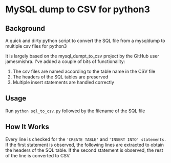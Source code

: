 # MySQL dump to CSV for python3
## Background
A quick and dirty python script to convert the SQL file from a mysqldump to multiple csv files for python3

It is largely based on the mysql_dumpt_to_csv project by the GitHub user jamesmishra. I've added a couple of bits of functionality:

1. The csv files are named according to the table name in the CSV file
2. The headers of the SQL tables are preserved
3. Multiple insert statements are handled correctly


## Usage
Run `python sql_to_csv.py` followed by the filename of the SQL file


## How It Works
Every line is checked for the `'CREATE TABLE'` and `'INSERT INTO' statements.`
If the first statement is observed, the following lines are extracted to obtain the headers of the SQL table.
If the second statement is observed, the rest of the line is converted to CSV.
